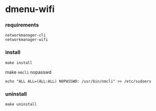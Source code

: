# dmenu-wifi

### requirements
```
networkmanager-cli
networkmanager-wifi
```

### install
```
make install
```
make `nmcli` nopasswd
```
echo "ALL ALL=(ALL:ALL) NOPASSWD: /usr/bin/nmcli" >> /etc/sudoers
```


### uninstall
```
make uninstall
```
